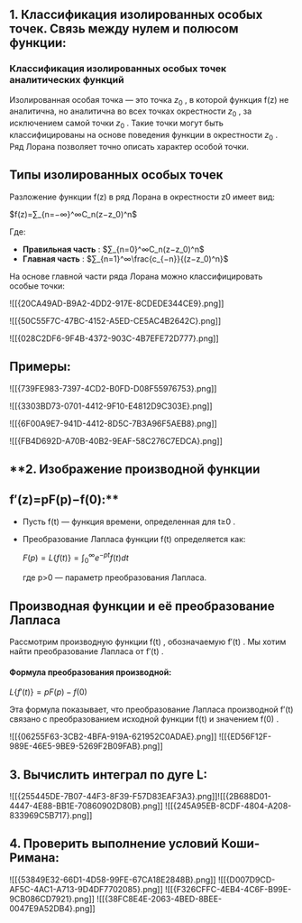 ## **1. Классификация изолированных особых точек. Связь между нулем и полюсом функции:**

### **Классификация изолированных особых точек аналитических функций**

Изолированная особая точка — это точка $z_0$​ , в которой функция f(z) не аналитична, но аналитична во всех точках окрестности $z_0​$ , за исключением самой точки $z_0​$​ . Такие точки могут быть классифицированы на основе поведения функции в окрестности $z_0​$​ . Ряд Лорана позволяет точно описать характер особой точки.
## **Типы изолированных особых точек**

Разложение функции f(z) в ряд Лорана в окрестности z0​ имеет вид:

$f(z)=∑_{n=−∞}^∞​C_n​(z−z_0​)^n$

Где:

- **Правильная часть** : $∑_{n=0}^∞​C_n​(z−z_0​)^n$
- **Главная часть** : $∑_{n=1}^∞​\frac{c_{−n}}{(z−z_0​)^n}​​$

На основе главной части ряда Лорана можно классифицировать особые точки:

![[{20CA49AD-B9A2-4DD2-917E-8CDEDE344CE9}.png]]

![[{50C55F7C-47BC-4152-A5ED-CE5AC4B2642C}.png]]

![[{028C2DF6-9F4B-4372-903C-4B7EFE72D777}.png]]
## Примеры:
![[{739FE983-7397-4CD2-B0FD-D08F55976753}.png]]

![[{3303BD73-0701-4412-9F10-E4812D9C303E}.png]]

![[{6F00A9E7-941D-4412-8D5C-7B3A96F5AEB8}.png]]

![[{FB4D692D-A70B-40B2-9EAF-58C276C7EDCA}.png]]

## **2. Изображение производной функции 
## f′(z)=pF(p)−f(0):**

- Пусть f(t) — функция времени, определенная для t≥0 .
- Преобразование Лапласа функции f(t) определяется как:
    
    $F(p)=L\{f(t)\}=∫_0^∞​e^{−pt}f(t)dt$
    
    где p>0 — параметр преобразования Лапласа.
## **Производная функции и её преобразование Лапласа**

Рассмотрим производную функции f(t) , обозначаемую f′(t) . Мы хотим найти преобразование Лапласа от f′(t) .
#### Формула преобразования производной:

$L\{f′(t)\}=pF(p)−f(0)$

Эта формула показывает, что преобразование Лапласа производной f′(t) связано с преобразованием исходной функции f(t) и значением f(0) .

![[{06255F63-3CB2-4BFA-919A-621952C0ADAE}.png]]
![[{ED56F12F-989E-46E5-9BE9-5269F2B09FAB}.png]]

## **3. Вычислить интеграл по дуге L:**
![[{255445DE-7B07-44F3-8F39-F57D83EAF3A3}.png]]![[{2B688D01-4447-4E88-BB1E-70860902D80B}.png]]
![[{245A95EB-8CDF-4804-A208-833969C5B717}.png]]

## **4. Проверить выполнение условий Коши-Римана:**
![[{53849E32-66D1-4D58-99FE-67CA18E2848B}.png]]
![[{D007D9CD-AF5C-4AC1-A713-9D4DF7702085}.png]]
![[{F326CFFC-4EB4-4C6F-B99E-9CB086CD7921}.png]]
![[{38FC8E4E-2063-4BED-8BEE-0047E9A52DB4}.png]]
